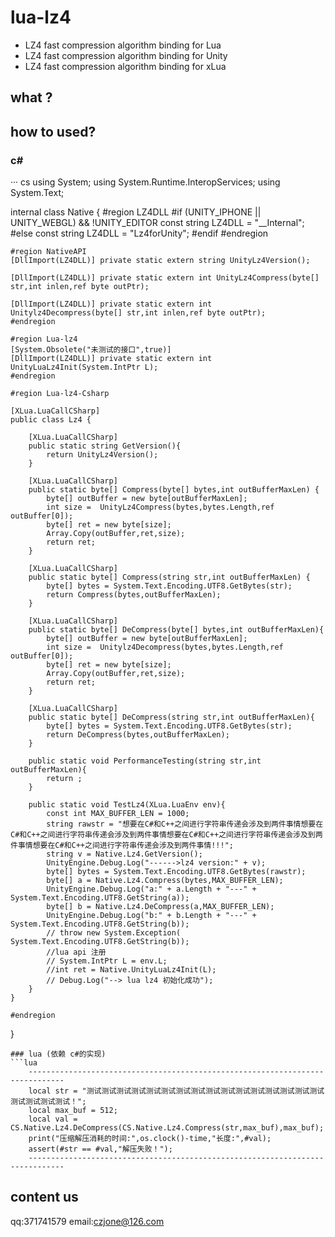 # lua-lz4
* LZ4 fast compression algorithm binding for Lua 
* LZ4 fast compression algorithm binding for Unity
* LZ4 fast compression algorithm binding for xLua

## what ?


## how to used?
### c#
··· cs
using System;
using System.Runtime.InteropServices;
using System.Text;

internal class Native {
	#region LZ4DLL
	#if (UNITY_IPHONE || UNITY_WEBGL) && !UNITY_EDITOR
	const string LZ4DLL = "__Internal";
	#else
	const string LZ4DLL = "Lz4forUnity";
	#endif
	#endregion
	
	#region NativeAPI
	[DllImport(LZ4DLL)] private static extern string UnityLz4Version();

	[DllImport(LZ4DLL)] private static extern int UnityLz4Compress(byte[] str,int inlen,ref byte outPtr);

	[DllImport(LZ4DLL)] private static extern int Unitylz4Decompress(byte[] str,int inlen,ref byte outPtr);
	#endregion

	#region Lua-lz4
	[System.Obsolete("未测试的接口",true)]
	[DllImport(LZ4DLL)] private static extern int UnityLuaLz4Init(System.IntPtr L);
	#endregion

	#region Lua-lz4-Csharp 

	[XLua.LuaCallCSharp]
	public class Lz4 {

		[XLua.LuaCallCSharp]
		public static string GetVersion(){
			return UnityLz4Version();
		}

		[XLua.LuaCallCSharp]
		public static byte[] Compress(byte[] bytes,int outBufferMaxLen) {
			byte[] outBuffer = new byte[outBufferMaxLen];
			int size =  UnityLz4Compress(bytes,bytes.Length,ref outBuffer[0]);
			byte[] ret = new byte[size];
			Array.Copy(outBuffer,ret,size);
			return ret;
		}

		[XLua.LuaCallCSharp]
		public static byte[] Compress(string str,int outBufferMaxLen) {
			byte[] bytes = System.Text.Encoding.UTF8.GetBytes(str);
			return Compress(bytes,outBufferMaxLen);
		}

		[XLua.LuaCallCSharp]
		public static byte[] DeCompress(byte[] bytes,int outBufferMaxLen){
           	byte[] outBuffer = new byte[outBufferMaxLen];
			int size =  Unitylz4Decompress(bytes,bytes.Length,ref outBuffer[0]);
			byte[] ret = new byte[size];
			Array.Copy(outBuffer,ret,size);
			return ret;
		}

		[XLua.LuaCallCSharp]
		public static byte[] DeCompress(string str,int outBufferMaxLen){
           	byte[] bytes = System.Text.Encoding.UTF8.GetBytes(str);
			return DeCompress(bytes,outBufferMaxLen);
		}

		public static void PerformanceTesting(string str,int outBufferMaxLen){
           	return ;
		}

	    public static void TestLz4(XLua.LuaEnv env){
			const int MAX_BUFFER_LEN = 1000;
			string rawstr = "想要在C#和C++之间进行字符串传递会涉及到两件事情想要在C#和C++之间进行字符串传递会涉及到两件事情想要在C#和C++之间进行字符串传递会涉及到两件事情想要在C#和C++之间进行字符串传递会涉及到两件事情!!!";
			string v = Native.Lz4.GetVersion();
			UnityEngine.Debug.Log("------>lz4 version:" + v);
			byte[] bytes = System.Text.Encoding.UTF8.GetBytes(rawstr);
			byte[] a = Native.Lz4.Compress(bytes,MAX_BUFFER_LEN);
			UnityEngine.Debug.Log("a:" + a.Length + "---" + System.Text.Encoding.UTF8.GetString(a));
			byte[] b = Native.Lz4.DeCompress(a,MAX_BUFFER_LEN);
			UnityEngine.Debug.Log("b:" + b.Length + "---" + System.Text.Encoding.UTF8.GetString(b));
			// throw new System.Exception( System.Text.Encoding.UTF8.GetString(b));
			//lua api 注册
			// System.IntPtr L = env.L;
			//int ret = Native.UnityLuaLz4Init(L);
			// Debug.Log("--> lua lz4 初始化成功");
		}
	}

	#endregion
}
```
### lua (依赖 c#的实现)
```lua
    ------------------------------------------------------------------------------
    local str = "测试测试测试测试测试测试测试测试测试测试测试测试测试测试测试测试测试测试测试测试！";
    local max_buf = 512;
    local val = CS.Native.Lz4.DeCompress(CS.Native.Lz4.Compress(str,max_buf),max_buf);
    print("压缩解压消耗的时间:",os.clock()-time,"长度:",#val);
    assert(#str == #val,"解压失败！");
    ------------------------------------------------------------------------------
```
## content us
qq:371741579
email:czjone@126.com
